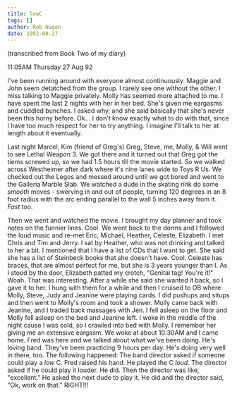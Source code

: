 ```yaml
---
title: lowC
tags: []
author: Rob Nugen
date: 1992-08-27
---
```


<p class=note>(transcribed from Book Two of my diary)

<p class=date>11:05AM Thursday 27 Aug 92</p>

<p>I've been running around with everyone almost continuously.  Maggie
and John seem detatched from the group.  I rarely see one without the
other.  I miss talking to Maggie privately.  Molly has seemed more
attached to me.  I have spent the last 2 nights with her in her bed.
She's given me eargasms and cuddled bunches.  I asked why, and she
said basically that she's never been this horny before.  Ok... I don't
know exactly what to do with that, since I have too much respect for
her to try anything.  I imagine I'll talk to her at length about it
eventually.</p>

<p>Last night Marcel, Kim (friend of Greg's) Greg, Steve, me, Molly, &
Will went to see Lethal Weapon 3.  We got there and it turned out that
Greg got the tiems screwed up, so we had 1.5 hours till the movie
started.  So we walked across Westheimer after dark where it's nine
lanes wide to Toys R Us.  We checked out the Legos and messed around
until we got bored and went to the Galleria Marble Slab.  We watched a
dude in the skating rink do some <em>smooth</em> moves - swerving in
and out of people, turning 120 degrees in an 8 foot radius with the
arc ending parallel to the wall 5 inches away from it.  <em>Fast</em>
too.</p>

<p>Then we went and watched the movie.  I brought my day planner and
took notes on the funnier lines.  Cool.  We went back to the dorms and
I followed the loud music and re-met Eric, Michael, Heather, Celeste,
Elizabeth.  I met Chris and Tim and Jerry.  I sat by Heather, who was
not drinking and talked to her a bit.  I mentioned that I have a list
of CDs that I want to get.  She said she has a list of Steinbeck books
that she doesn't have.  Cool.  Celeste has braces, that are almost
perfect for me, but she is 3 years younger than I.  As I stood by the
door, Elizabeth patted my crotch, "Genital tag! You're it!"  Woah.
That was interesting.  After a while she said she wanted it back, so I
gave it to her.  I hung with them for a while and then I cruised to OB
where Molly, Steve, Judy and Jeanine were playing cards.  I did
pushups and situps and then went to Molly's room and took a shower.
Molly came back with Jeanine, and I traded back massages with Jen. I
fell asleep on the floor and Molly fell asleep on the bed and Jeanine
left.  I woke in the middle of the night cause I was cold, so I
crawled into bed with Molly.  I remember her giving me an extensive
eargasm.  We woke at about 10:30AM and I came home.  Fred was here and
we talked about what we've been doing.  He's loving band.  They've
been practicing 9 hours per day.  He's doing very well in there, too.
The following happened: The band director asked if someone could play
a <em>low</em> C.  Fred raised his hand.  He played the C
<em>loud</em>.  The director asked if he could play it louder.  He
did.  Then the director was like, "excellent." He asked the next dude
to play it.  He did and the director said, "Ok, work on that."
RIGHT!!!</p>
